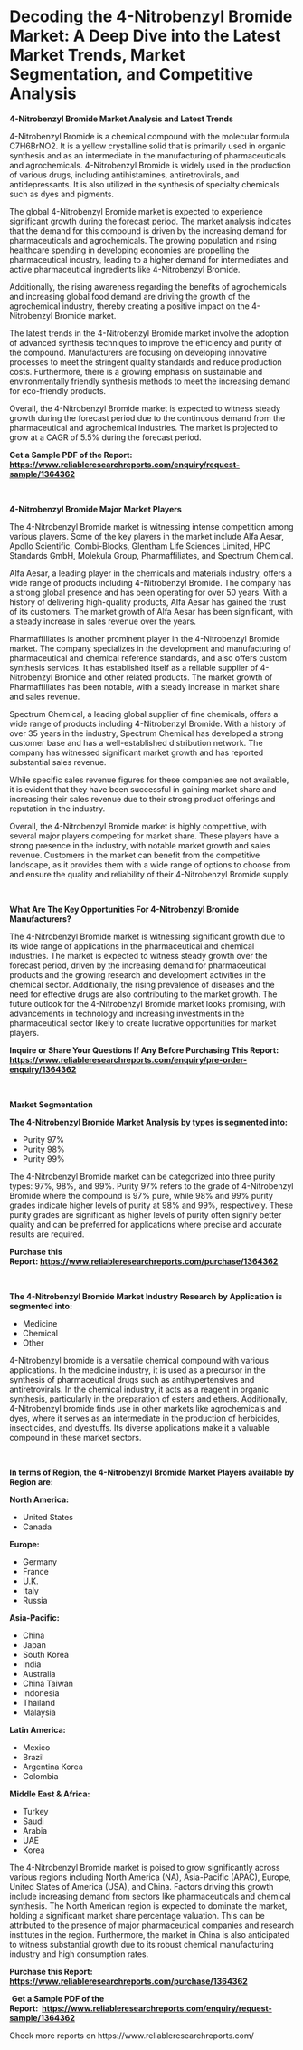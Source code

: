 <p><h1>Decoding the 4-Nitrobenzyl Bromide Market: A Deep Dive into the Latest Market Trends, Market Segmentation, and Competitive Analysis</h1></p><p><strong>4-Nitrobenzyl Bromide Market Analysis and Latest Trends</strong></p>
<p><p>4-Nitrobenzyl Bromide is a chemical compound with the molecular formula C7H6BrNO2. It is a yellow crystalline solid that is primarily used in organic synthesis and as an intermediate in the manufacturing of pharmaceuticals and agrochemicals. 4-Nitrobenzyl Bromide is widely used in the production of various drugs, including antihistamines, antiretrovirals, and antidepressants. It is also utilized in the synthesis of specialty chemicals such as dyes and pigments.</p><p>The global 4-Nitrobenzyl Bromide market is expected to experience significant growth during the forecast period. The market analysis indicates that the demand for this compound is driven by the increasing demand for pharmaceuticals and agrochemicals. The growing population and rising healthcare spending in developing economies are propelling the pharmaceutical industry, leading to a higher demand for intermediates and active pharmaceutical ingredients like 4-Nitrobenzyl Bromide.</p><p>Additionally, the rising awareness regarding the benefits of agrochemicals and increasing global food demand are driving the growth of the agrochemical industry, thereby creating a positive impact on the 4-Nitrobenzyl Bromide market.</p><p>The latest trends in the 4-Nitrobenzyl Bromide market involve the adoption of advanced synthesis techniques to improve the efficiency and purity of the compound. Manufacturers are focusing on developing innovative processes to meet the stringent quality standards and reduce production costs. Furthermore, there is a growing emphasis on sustainable and environmentally friendly synthesis methods to meet the increasing demand for eco-friendly products.</p><p>Overall, the 4-Nitrobenzyl Bromide market is expected to witness steady growth during the forecast period due to the continuous demand from the pharmaceutical and agrochemical industries. The market is projected to grow at a CAGR of 5.5% during the forecast period.</p></p>
<p><strong>Get a Sample PDF of the Report:&nbsp; <a href="https://www.reliableresearchreports.com/enquiry/request-sample/1364362">https://www.reliableresearchreports.com/enquiry/request-sample/1364362</a></strong></p>
<p>&nbsp;</p>
<p><strong>4-Nitrobenzyl Bromide Major Market Players</strong></p>
<p><p>The 4-Nitrobenzyl Bromide market is witnessing intense competition among various players. Some of the key players in the market include Alfa Aesar, Apollo Scientific, Combi-Blocks, Glentham Life Sciences Limited, HPC Standards GmbH, Molekula Group, Pharmaffiliates, and Spectrum Chemical.</p><p>Alfa Aesar, a leading player in the chemicals and materials industry, offers a wide range of products including 4-Nitrobenzyl Bromide. The company has a strong global presence and has been operating for over 50 years. With a history of delivering high-quality products, Alfa Aesar has gained the trust of its customers. The market growth of Alfa Aesar has been significant, with a steady increase in sales revenue over the years.</p><p>Pharmaffiliates is another prominent player in the 4-Nitrobenzyl Bromide market. The company specializes in the development and manufacturing of pharmaceutical and chemical reference standards, and also offers custom synthesis services. It has established itself as a reliable supplier of 4-Nitrobenzyl Bromide and other related products. The market growth of Pharmaffiliates has been notable, with a steady increase in market share and sales revenue.</p><p>Spectrum Chemical, a leading global supplier of fine chemicals, offers a wide range of products including 4-Nitrobenzyl Bromide. With a history of over 35 years in the industry, Spectrum Chemical has developed a strong customer base and has a well-established distribution network. The company has witnessed significant market growth and has reported substantial sales revenue.</p><p>While specific sales revenue figures for these companies are not available, it is evident that they have been successful in gaining market share and increasing their sales revenue due to their strong product offerings and reputation in the industry.</p><p>Overall, the 4-Nitrobenzyl Bromide market is highly competitive, with several major players competing for market share. These players have a strong presence in the industry, with notable market growth and sales revenue. Customers in the market can benefit from the competitive landscape, as it provides them with a wide range of options to choose from and ensure the quality and reliability of their 4-Nitrobenzyl Bromide supply.</p></p>
<p>&nbsp;</p>
<p><strong>What Are The Key Opportunities For 4-Nitrobenzyl Bromide Manufacturers?</strong></p>
<p><p>The 4-Nitrobenzyl Bromide market is witnessing significant growth due to its wide range of applications in the pharmaceutical and chemical industries. The market is expected to witness steady growth over the forecast period, driven by the increasing demand for pharmaceutical products and the growing research and development activities in the chemical sector. Additionally, the rising prevalence of diseases and the need for effective drugs are also contributing to the market growth. The future outlook for the 4-Nitrobenzyl Bromide market looks promising, with advancements in technology and increasing investments in the pharmaceutical sector likely to create lucrative opportunities for market players.</p></p>
<p><strong>Inquire or Share Your Questions If Any Before Purchasing This Report: <a href="https://www.reliableresearchreports.com/enquiry/pre-order-enquiry/1364362">https://www.reliableresearchreports.com/enquiry/pre-order-enquiry/1364362</a></strong></p>
<p>&nbsp;</p>
<p><strong>Market Segmentation</strong></p>
<p><strong>The 4-Nitrobenzyl Bromide Market Analysis by types is segmented into:</strong></p>
<p><ul><li>Purity 97%</li><li>Purity 98%</li><li>Purity 99%</li></ul></p>
<p><p>The 4-Nitrobenzyl Bromide market can be categorized into three purity types: 97%, 98%, and 99%. Purity 97% refers to the grade of 4-Nitrobenzyl Bromide where the compound is 97% pure, while 98% and 99% purity grades indicate higher levels of purity at 98% and 99%, respectively. These purity grades are significant as higher levels of purity often signify better quality and can be preferred for applications where precise and accurate results are required.</p></p>
<p><strong>Purchase this Report:&nbsp;<a href="https://www.reliableresearchreports.com/purchase/1364362">https://www.reliableresearchreports.com/purchase/1364362</a></strong></p>
<p>&nbsp;</p>
<p><strong>The 4-Nitrobenzyl Bromide Market Industry Research by Application is segmented into:</strong></p>
<p><ul><li>Medicine</li><li>Chemical</li><li>Other</li></ul></p>
<p><p>4-Nitrobenzyl bromide is a versatile chemical compound with various applications. In the medicine industry, it is used as a precursor in the synthesis of pharmaceutical drugs such as antihypertensives and antiretrovirals. In the chemical industry, it acts as a reagent in organic synthesis, particularly in the preparation of esters and ethers. Additionally, 4-Nitrobenzyl bromide finds use in other markets like agrochemicals and dyes, where it serves as an intermediate in the production of herbicides, insecticides, and dyestuffs. Its diverse applications make it a valuable compound in these market sectors.</p></p>
<p>&nbsp;</p>
<p><strong>In terms of Region, the 4-Nitrobenzyl Bromide Market Players available by Region are:</strong></p>
<p>
    <p> <strong> North America: </strong>
        <ul>
            <li>United States</li>
            <li>Canada</li>
        </ul>
        </p> 
    <p> <strong> Europe: </strong>
        <ul>
            <li>Germany</li>
            <li>France</li>
            <li>U.K.</li>
            <li>Italy</li>
            <li>Russia</li>
        </ul>
        </p> 
    <p> <strong> Asia-Pacific: </strong>
        <ul>
            <li>China</li>
            <li>Japan</li>
            <li>South Korea</li>
            <li>India</li>
            <li>Australia</li>
            <li>China Taiwan</li>
            <li>Indonesia</li>
            <li>Thailand</li>
            <li>Malaysia</li>
        </ul>
        </p> 
    <p> <strong> Latin America: </strong>
        <ul>
            <li>Mexico</li>
            <li>Brazil</li>
            <li>Argentina Korea</li>
            <li>Colombia</li>
        </ul>
        </p> 
    <p> <strong> Middle East & Africa: </strong>
        <ul>
            <li>Turkey</li>
            <li>Saudi</li>
            <li>Arabia</li>
            <li>UAE</li>
            <li>Korea</li>
        </ul>
    </p>
    </p>
<p><p>The 4-Nitrobenzyl Bromide market is poised to grow significantly across various regions including North America (NA), Asia-Pacific (APAC), Europe, United States of America (USA), and China. Factors driving this growth include increasing demand from sectors like pharmaceuticals and chemical synthesis. The North American region is expected to dominate the market, holding a significant market share percentage valuation. This can be attributed to the presence of major pharmaceutical companies and research institutes in the region. Furthermore, the market in China is also anticipated to witness substantial growth due to its robust chemical manufacturing industry and high consumption rates.</p></p>
<p><strong>Purchase this Report: <a href="https://www.reliableresearchreports.com/purchase/1364362">https://www.reliableresearchreports.com/purchase/1364362</a></strong></p>
<p>&nbsp;<strong>Get a Sample PDF of the Report:&nbsp;&nbsp;<a href="https://www.reliableresearchreports.com/enquiry/request-sample/1364362">https://www.reliableresearchreports.com/enquiry/request-sample/1364362</a></strong></p>
<p><strong></strong></p>
<p>Check more reports on https://www.reliableresearchreports.com/</p>